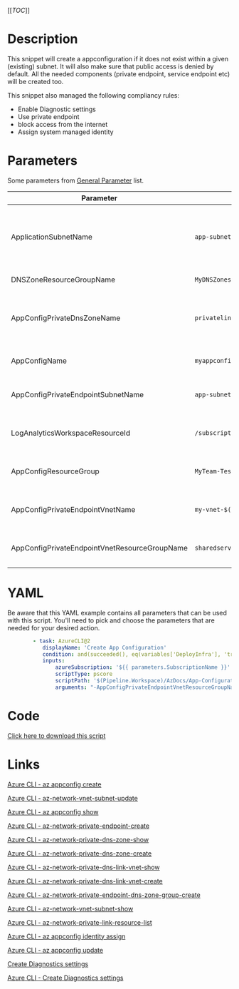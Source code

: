 [[_TOC_]]

# Description

This snippet will create a appconfiguration if it does not exist within a given (existing) subnet. It will also make sure that public access is denied by default. All the needed components (private endpoint, service endpoint etc) will be created too.

This snippet also managed the following compliancy rules:

- Enable Diagnostic settings
- Use private endpoint
- block access from the internet
- Assign system managed identity

# Parameters

Some parameters from [General Parameter](/Azure/Azure-CLI-Snippets) list.

| Parameter                                     | Example Value                                                                                                                                   | Description                                                                                                                                                    |
| --------------------------------------------- | ----------------------------------------------------------------------------------------------------------------------------------------------- | -------------------------------------------------------------------------------------------------------------------------------------------------------------- |
| ApplicationSubnetName                         | `app-subnet-3`                                                                                                                                  | The subnetname for the subnet to set the service endpoint on (this will allow the application to connect over the private endpoint within the azure backbone). |
| DNSZoneResourceGroupName                      | `MyDNSZones-$(Release.EnvironmentName)`                                                                                                         | ResourceGroupName for DNS Zones                                                                                                                                |
| AppConfigPrivateDnsZoneName                   | `privatelink.azconfig.io`                                                                                                                       | Generally this will be `privatelink.azconfig.io`. This defines which DNS Zone to use for the private app configuration endpoint.                               |
| AppConfigName                                 | `myappconfig-$(Release.EnvironmentName)`                                                                                                        | This is the app configuration name to use.                                                                                                                     |
| AppConfigPrivateEndpointSubnetName            | `app-subnet-3`                                                                                                                                  | The name of the subnet where the app configurations private endpoint will reside in.                                                                           |
| LogAnalyticsWorkspaceResourceId               | `/subscriptions/<subscriptionid>/resourceGroups/<resourcegroup>/providers/Microsoft.OperationalInsights/workspaces/<loganalyticsworkspacename>` | The name of the Log Analytics Workspace for the diagnostics settings of the app configuration.                                                                 |
| AppConfigResourceGroup                        | `MyTeam-TestApi-$(Release.EnvironmentName)`                                                                                                     | The ResourceGroup where your app configuration will reside in.                                                                                                 |
| AppConfigPrivateEndpointVnetName              | `my-vnet-$(Release.EnvironmentName)`                                                                                                            | The name of the VNET to use for creating the App Config private endpoint in.                                                                                   |
| AppConfigPrivateEndpointVnetResourceGroupName | `sharedservices-rg`                                                                                                                             | The ResourceGroup where the AppConfig PrivateEndpoint VNET resides in.                                                                                         |

# YAML

Be aware that this YAML example contains all parameters that can be used with this script. You'll need to pick and choose the parameters that are needed for your desired action.

```yaml
        - task: AzureCLI@2
           displayName: 'Create App Configuration'
           condition: and(succeeded(), eq(variables['DeployInfra'], 'true'))
           inputs:
               azureSubscription: '${{ parameters.SubscriptionName }}'
               scriptType: pscore
               scriptPath: '$(Pipeline.Workspace)/AzDocs/App-Configuration/Create-App-Configuration.ps1'
               arguments: "-AppConfigPrivateEndpointVnetResourceGroupName '$(AppConfigPrivateEndpointVnetResourceGroupName)' -AppConfigPrivateEndpointVnetName '$(AppConfigPrivateEndpointVnetName)' -AppConfigPrivateEndpointSubnetName '$(AppConfigPrivateEndpointSubnetName)' -ApplicationSubnetName '$(ApplicationSubnetName)' -AppConfigName '$(AppConfigName)' -AppConfigLocation '$(AppConfigLocation)' -AppConfigResourceGroupName '$(AppConfigResourceGroupName)' -LogAnalyticsWorkspaceResourceId '$(LogAnalyticsWorkspaceResourceId)' -DNSZoneResourceGroupName '$(DNSZoneResourceGroupName)' -AppConfigPrivateDnsZoneName '$(AppConfigPrivateDnsZoneName)'"
```

# Code

[Click here to download this script](../../../../src/App-Configuration/Create-App-Configuration.ps1)

# Links

[Azure CLI - az appconfig create](https://docs.microsoft.com/en-us/cli/azure/appconfig?view=azure-cli-latest#az_appconfig_create)

[Azure CLI - az-network-vnet-subnet-update](https://docs.microsoft.com/en-us/cli/azure/network/vnet/subnet?view=azure-cli-latest#az-network-vnet-subnet-update)

[Azure CLI - az appconfig show](https://docs.microsoft.com/en-us/cli/azure/appconfig?view=azure-cli-latest#az_appconfig_show)

[Azure CLI - az-network-private-endpoint-create](https://docs.microsoft.com/en-us/cli/azure/network/private-endpoint?view=azure-cli-latest#az-network-private-endpoint-create)

[Azure CLI - az-network-private-dns-zone-show](https://docs.microsoft.com/en-us/cli/azure/ext/privatedns/network/private-dns/zone?view=azure-cli-latest#ext-privatedns-az-network-private-dns-zone-show)

[Azure CLI - az-network-private-dns-zone-create](https://docs.microsoft.com/en-us/cli/azure/ext/privatedns/network/private-dns/zone?view=azure-cli-latest#ext-privatedns-az-network-private-dns-zone-create)

[Azure CLI - az-network-private-dns-link-vnet-show](https://docs.microsoft.com/en-us/cli/azure/network/private-dns/link/vnet?view=azure-cli-latest#az-network-private-dns-link-vnet-show)

[Azure CLI - az-network-private-dns-link-vnet-create](https://docs.microsoft.com/en-us/cli/azure/network/private-dns/link/vnet?view=azure-cli-latest#az-network-private-dns-link-vnet-create)

[Azure CLI - az-network-private-endpoint-dns-zone-group-create](https://docs.microsoft.com/en-us/cli/azure/network/private-endpoint/dns-zone-group?view=azure-cli-latest#az-network-private-endpoint-dns-zone-group-create)

[Azure CLI - az-network-vnet-subnet-show](https://docs.microsoft.com/en-us/cli/azure/network/vnet/subnet?view=azure-cli-latest#az-network-vnet-subnet-show)

[Azure CLI - az-network-private-link-resource-list](https://docs.microsoft.com/en-us/cli/azure/network/private-link-resource?view=azure-cli-latest#az-network-private-link-resource-list)

[Azure CLI - az appconfig identity assign](https://docs.microsoft.com/en-us/cli/azure/appconfig/identity?view=azure-cli-latest#az_appconfig_identity_assign)

[Azure CLI - az appconfig update](https://docs.microsoft.com/en-us/cli/azure/appconfig?view=azure-cli-latest#az_appconfig_update)

[Create Diagnostics settings](https://docs.microsoft.com/en-us/azure/azure-monitor/platform/diagnostic-settings)

[Azure CLI - Create Diagnostics settings](http://techgenix.com/azure-diagnostic-settings/)
